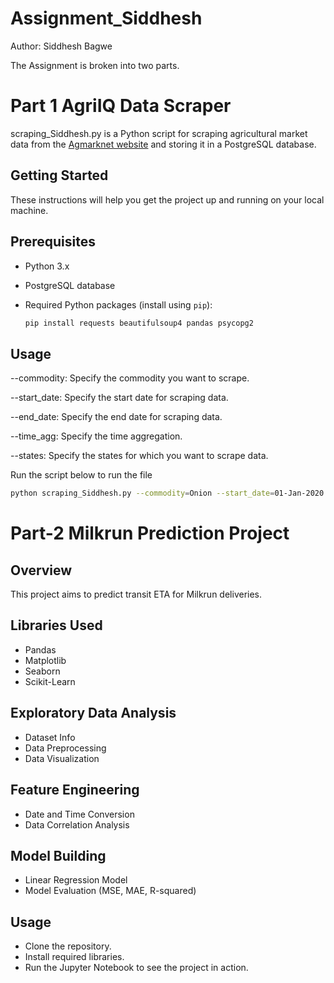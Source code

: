 # Assignment_Siddhesh

Author: Siddhesh Bagwe

The Assignment is broken into two parts.

# Part 1 AgriIQ Data Scraper

scraping_Siddhesh.py is a Python script for scraping agricultural market data from the [Agmarknet website](https://agmarknet.gov.in/) and storing it in a PostgreSQL database.

## Getting Started

These instructions will help you get the project up and running on your local machine.

## Prerequisites

- Python 3.x
- PostgreSQL database
- Required Python packages (install using `pip`):

  ```bash
  pip install requests beautifulsoup4 pandas psycopg2
  
## Usage
--commodity: Specify the commodity you want to scrape.

--start_date: Specify the start date for scraping data.

--end_date: Specify the end date for scraping data.

--time_agg: Specify the time aggregation.

--states: Specify the states for which you want to scrape data.

Run the script below to run the file

```bash
python scraping_Siddhesh.py --commodity=Onion --start_date=01-Jan-2020 --end_date=12-Apr-2022 --time_agg=monthly --states=Maharashtra
```


# Part-2 Milkrun Prediction Project

## Overview

This project aims to predict transit ETA for Milkrun deliveries.

## Libraries Used

- Pandas
- Matplotlib
- Seaborn
- Scikit-Learn

## Exploratory Data Analysis

- Dataset Info
- Data Preprocessing
- Data Visualization

## Feature Engineering

- Date and Time Conversion
- Data Correlation Analysis

## Model Building

- Linear Regression Model
- Model Evaluation (MSE, MAE, R-squared)

## Usage

- Clone the repository.
- Install required libraries.
- Run the Jupyter Notebook to see the project in action.
